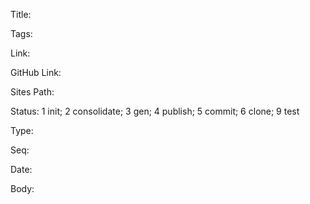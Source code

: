 Title: 

Tags: 

Link: 

GitHub Link: 

Sites Path: 

Status: 1 init; 2 consolidate; 3 gen; 4 publish; 5 commit; 6 clone; 9 test

Type: 

Seq: 

Date: 

Body: 

